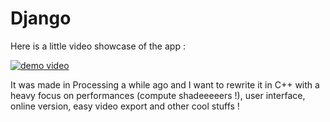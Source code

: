 # Django

Here is a little video showcase of the app :

[![demo video](http://img.youtube.com/vi/nf-CoQOdo_w/0.jpg)](https://www.youtube.com/watch?v=nf-CoQOdo_w "Django Demo")

It was made in Processing a while ago and I want to rewrite it in C++ with a heavy focus on performances (compute shadeeeeers !), user interface, online version, easy video export and other cool stuffs !
